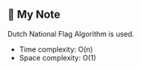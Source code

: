 ## 📝 My Note

Dutch National Flag Algorithm is used.

* Time complexity: O(n)
* Space complexity: O(1)

